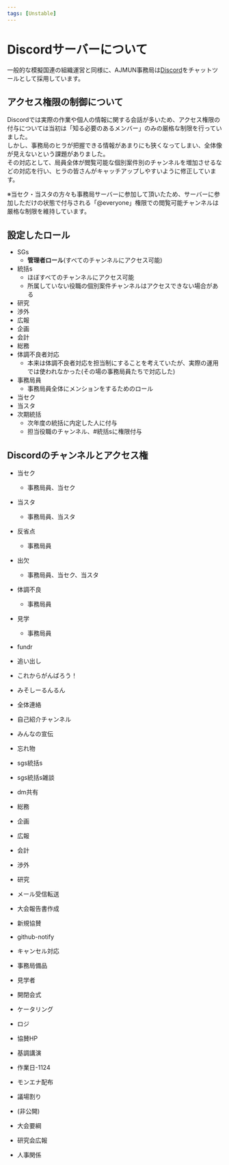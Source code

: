```yaml
---
tags: [Unstable]
---
```


# Discordサーバーについて

一般的な模擬国連の組織運営と同様に、AJMUN事務局は[Discord](https://discord.com/)をチャットツールとして採用しています。


## アクセス権限の制御について

Discordでは実際の作業や個人の情報に関する会話が多いため、アクセス権限の付与については当初は「知る必要のあるメンバー」のみの厳格な制限を行っていました。  
しかし、事務局のヒラが把握できる情報があまりにも狭くなってしまい、全体像が見えないという課題がありました。  
その対応として、局員全体が閲覧可能な個別案件別のチャンネルを増加させるなどの対応を行い、ヒラの皆さんがキャッチアップしやすいように修正しています。

※当セク・当スタの方々も事務局サーバーに参加して頂いたため、サーバーに参加しただけの状態で付与される「@everyone」権限での閲覧可能チャンネルは厳格な制限を維持しています。

## 設定したロール

- SGs
    - **管理者ロール**(すべてのチャンネルにアクセス可能)
- 統括s
    - ほぼすべてのチャンネルにアクセス可能
    - 所属していない役職の個別案件チャンネルはアクセスできない場合がある
- 研究
- 渉外
- 広報
- 企画
- 会計
- 総務
- 体調不良者対応
    - 本来は体調不良者対応を担当制にすることを考えていたが、実際の運用では使われなかった(その場の事務局員たちで対応した)
- 事務局員
    - 事務局員全体にメンションをするためのロール
- 当セク
- 当スタ
- 次期統括
    - 次年度の統括に内定した人に付与
    - 担当役職のチャンネル、#統括sに権限付与

## Discordのチャンネルとアクセス権

- 当セク
    - 事務局員、当セク
- 当スタ
    - 事務局員、当スタ
- 反省点
    - 事務局員
- 出欠
    - 事務局員、当セク、当スタ
- 体調不良
    - 事務局員
- 見学
    - 事務局員
- fundr
- 追い出し

- これからがんばろう！
- みそしーるんるん
- 全体連絡
- 自己紹介チャンネル
- みんなの宣伝
- 忘れ物

- sgs統括s
- sgs統括s雑談
- dm共有


- 総務
- 企画
- 広報
- 会計
- 渉外
- 研究
- メール受信転送

- 大会報告書作成
- 新規協賛
- github-notify
- キャンセル対応
- 事務局備品
- 見学者
- 開閉会式
- ケータリング
- ロジ

- 協賛HP
- 基調講演
- 作業日-1124
- モンエナ配布
- 議場割り
- (非公開)
- 大会要綱
- 研究会広報
- 人事関係

